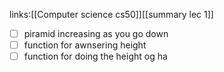links:[[Computer science cs50]][[summary lec 1]]

- [ ] piramid increasing as you go down
- [ ] function for awnsering height
- [ ] function for doing the height og ha